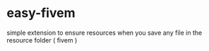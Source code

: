 # easy-fivem
simple extension to ensure resources when you save any file in the resource folder ( fivem )
